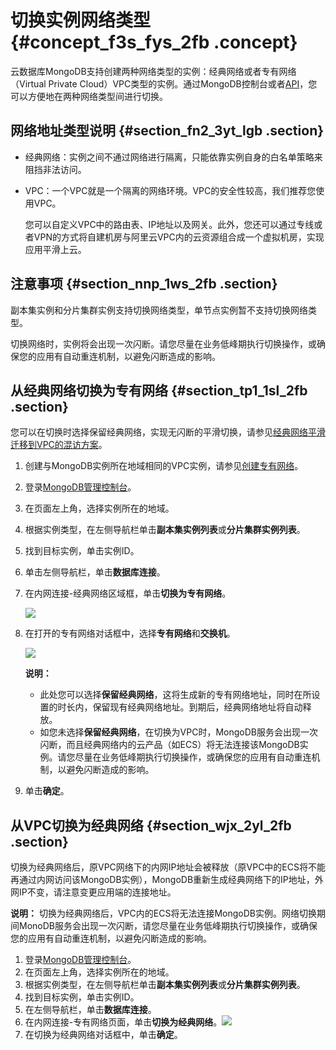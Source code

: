 # 切换实例网络类型 {#concept_f3s_fys_2fb .concept}

云数据库MongoDB支持创建两种网络类型的实例：经典网络或者专有网络（Virtual Private Cloud）VPC类型的实例。通过MongoDB控制台或者[API](../../../../../intl.zh-CN/API参考/实例管理/ModifyDBInstanceNetworkType.md#)，您可以方便地在两种网络类型间进行切换。

## 网络地址类型说明 {#section_fn2_3yt_lgb .section}

-   经典网络：实例之间不通过网络进行隔离，只能依靠实例自身的白名单策略来阻挡非法访问。
-   VPC：一个VPC就是一个隔离的网络环境。VPC的安全性较高，我们推荐您使用VPC。

    您可以自定义VPC中的路由表、IP地址以及网关。此外，您还可以通过专线或者VPN的方式将自建机房与阿里云VPC内的云资源组合成一个虚拟机房，实现应用平滑上云。


## 注意事项 {#section_nnp_1ws_2fb .section}

副本集实例和分片集群实例支持切换网络类型，单节点实例暂不支持切换网络类型。

切换网络时，实例将会出现一次闪断。请您尽量在业务低峰期执行切换操作，或确保您的应用有自动重连机制，以避免闪断造成的影响。

## 从经典网络切换为专有网络 {#section_tp1_1sl_2fb .section}

您可以在切换时选择保留经典网络，实现无闪断的平滑切换，请参见[经典网络平滑迁移到VPC的混访方案](intl.zh-CN/用户指南/管理网络连接类型/经典网络平滑迁移到VPC的混访方案.md#)。

1.  创建与MongoDB实例所在地域相同的VPC实例，请参见[创建专有网络](https://www.alibabacloud.com/help/zh/doc-detail/27710.htm)。
2.  登录[MongoDB管理控制台](https://mongodb.console.aliyun.com/#/mongodb/list)。
3.  在页面左上角，选择实例所在的地域。
4.  根据实例类型，在左侧导航栏单击**副本集实例列表**或**分片集群实例列表**。
5.  找到目标实例，单击实例ID。
6.  单击左侧导航栏，单击**数据库连接**。
7.  在内网连接-经典网络区域框，单击**切换为专有网络**。

    ![](http://static-aliyun-doc.oss-cn-hangzhou.aliyuncs.com/assets/img/6717/154754585237277_zh-CN.png)

8.  在打开的专有网络对话框中，选择**专有网络**和**交换机**。

    ![](http://static-aliyun-doc.oss-cn-hangzhou.aliyuncs.com/assets/img/6717/154754585237278_zh-CN.png)

    **说明：** 

    -   此处您可以选择**保留经典网络**，这将生成新的专有网络地址，同时在所设置的时长内，保留现有经典网络地址。到期后，经典网络地址将自动释放。
    -   如您未选择**保留经典网络**，在切换为VPC时，MongoDB服务会出现一次闪断，而且经典网络内的云产品（如ECS）将无法连接该MongoDB实例。请您尽量在业务低峰期执行切换操作，或确保您的应用有自动重连机制，以避免闪断造成的影响。
9.  单击**确定**。

## 从VPC切换为经典网络 {#section_wjx_2yl_2fb .section}

切换为经典网络后，原VPC网络下的内网IP地址会被释放（原VPC中的ECS将不能再通过内网访问该MongoDB实例），MongoDB重新生成经典网络下的IP地址，外网IP不变，请注意变更应用端的连接地址。

**说明：** 切换为经典网络后，VPC内的ECS将无法连接MongoDB实例。网络切换期间MonoDB服务会出现一次闪断，请您尽量在业务低峰期执行切换操作，或确保您的应用有自动重连机制，以避免闪断造成的影响。

1.  登录[MongoDB管理控制台](https://mongodb.console.aliyun.com/#/mongodb/list)。
2.  在页面左上角，选择实例所在的地域。
3.  根据实例类型，在左侧导航栏单击**副本集实例列表**或**分片集群实例列表**。
4.  找到目标实例，单击实例ID。
5.  在左侧导航栏，单击**数据库连接**。
6.  在内网连接-专有网络页面，单击**切换为经典网络**。![](http://static-aliyun-doc.oss-cn-hangzhou.aliyuncs.com/assets/img/6717/154754585237286_zh-CN.png)
7.  在切换为经典网络对话框中，单击**确定**。

